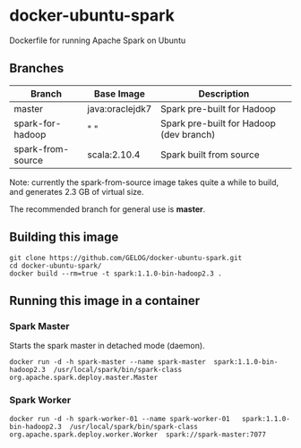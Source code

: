 # docker-ubuntu-spark
Dockerfile for running Apache Spark on Ubuntu

## Branches

| Branch               | Base Image      | Description               |
| -------------------- | --------------- | ------------------------- |
| master               | java:oraclejdk7 | Spark pre-built for Hadoop |
| spark-for-hadoop     | "             " | Spark pre-built for Hadoop (dev branch) |
| spark-from-source    | scala:2.10.4    | Spark built from source |

Note: currently the spark-from-source image takes quite a while to build, and generates 2.3 GB of virtual size.

The recommended branch for general use is **master**.


## Building this image
```
git clone https://github.com/GELOG/docker-ubuntu-spark.git
cd docker-ubuntu-spark/
docker build --rm=true -t spark:1.1.0-bin-hadoop2.3 .
```

## Running this image in a container

### Spark Master
Starts the spark master in detached mode (daemon).
```
docker run -d -h spark-master --name spark-master  spark:1.1.0-bin-hadoop2.3  /usr/local/spark/bin/spark-class org.apache.spark.deploy.master.Master
```

### Spark Worker
```
docker run -d -h spark-worker-01 --name spark-worker-01   spark:1.1.0-bin-hadoop2.3  /usr/local/spark/bin/spark-class org.apache.spark.deploy.worker.Worker  spark://spark-master:7077
```
